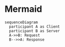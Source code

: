 # Mermaid

```mermaid
sequenceDiagram
  participant A as Client
  participant B as Server
  A->>B: Request
  B-->>A: Response
```
